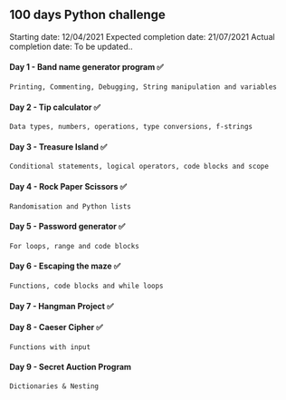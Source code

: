 ## 100 days Python challenge

Starting date: 12/04/2021
Expected completion date: 21/07/2021
Actual completion date: To be updated..

#### Day 1 - Band name generator program :white_check_mark:
    Printing, Commenting, Debugging, String manipulation and variables
#### Day 2 - Tip calculator :white_check_mark:
    Data types, numbers, operations, type conversions, f-strings
#### Day 3 - Treasure Island :white_check_mark:
    Conditional statements, logical operators, code blocks and scope
#### Day 4 - Rock Paper Scissors :white_check_mark:
    Randomisation and Python lists
#### Day 5 - Password generator :white_check_mark:
    For loops, range and code blocks
#### Day 6 - Escaping the maze :white_check_mark:
    Functions, code blocks and while loops
#### Day 7 - Hangman Project :white_check_mark:
#### Day 8 - Caeser Cipher :white_check_mark:
    Functions with input
#### Day 9 - Secret Auction Program
    Dictionaries & Nesting